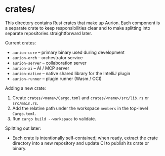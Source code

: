 # crates/

This directory contains Rust crates that make up Aurion. Each component is a separate crate to keep responsibilities clear and to make splitting into separate repositories straightforward later.

Current crates:
- `aurion-core` – primary binary used during development
- `aurion-orch` – orchestrator service
- `aurion-server` – collaboration server
- `aurion-ai` – AI / MCP server
- `aurion-native` – native shared library for the IntelliJ plugin
- `aurion-runner` – plugin runner (Wasm / OCI)

Adding a new crate:
1. Create `crates/<name>/Cargo.toml` and `crates/<name>/src/lib.rs` or `src/main.rs`.
2. Add the relative path under the workspace `members` in the top-level `Cargo.toml`.
3. Run `cargo build --workspace` to validate.

Splitting out later:
- Each crate is intentionally self-contained; when ready, extract the crate directory into a new repository and update CI to publish its crate or binary.

